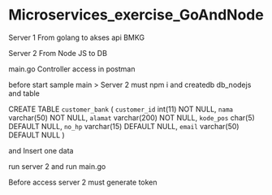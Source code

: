 # Microservices_exercise_GoAndNode

Server 1 
From golang to akses api BMKG

Server 2 
From Node JS to DB

main.go Controller access in postman

before start  sample main > Server 2
must npm i and createdb db_nodejs and table 


CREATE TABLE `customer_bank` (
  `customer_id` int(11) NOT NULL,
  `nama` varchar(50) NOT NULL,
  `alamat` varchar(200) NOT NULL,
  `kode_pos` char(5) DEFAULT NULL,
  `no_hp` varchar(15) DEFAULT NULL,
  `email` varchar(50) DEFAULT NULL
)

and Insert one data

run server 2 and run main.go 

Before access server 2 must generate token
